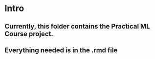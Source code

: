 # Intro

## Currently, this folder contains the Practical ML Course project.

## Everything needed is in the .rmd file
